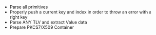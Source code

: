 - Parse all primitives
- Properly push a current key and index in order to throw an error with a right key
- Parse ANY TLV and extract Value data
- Prepare PKCS7/X509 Container 

